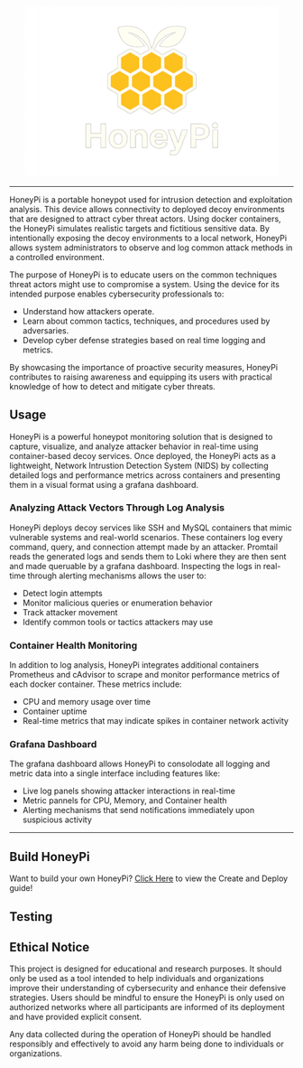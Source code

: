 <p align="center">
<img src="Images/logo3.png" width="450">
</p>

---

HoneyPi is a portable honeypot used for intrusion detection and exploitation analysis.  This device allows connectivity to deployed decoy environments that
are designed to attract cyber threat actors.  Using docker containers, the HoneyPi simulates realistic targets and fictitious sensitive data.  By intentionally
exposing the decoy environments to a local network, HoneyPi allows system administrators to observe and log common attack methods in a controlled environment.

The purpose of HoneyPi is to educate users on the common techniques threat actors might use to compromise a system.  Using the device for its intended
purpose enables cybersecurity professionals to:

  - Understand how attackers operate.
  - Learn about common tactics, techniques, and procedures used by adversaries.
  - Develop cyber defense strategies based on real time logging and metrics.

By showcasing the importance of proactive security measures, HoneyPi contributes to raising awareness and equipping
its users with practical knowledge of how to detect and mitigate cyber threats.

## Usage

HoneyPi is a powerful honeypot monitoring solution that is designed to capture, visualize, and analyze attacker behavior in real-time using container-based decoy services.
Once deployed, the HoneyPi acts as a lightweight, Network Intrustion Detection System (NIDS) by collecting detailed logs and performance metrics across containers and
presenting them in a visual format using a grafana dashboard.

### Analyzing Attack Vectors Through Log Analysis

 HoneyPi deploys decoy services like SSH and MySQL containers that mimic vulnerable systems and real-world scenarios.  These containers log every command, query, and connection
 attempt made by an attacker.  Promtail reads the generated logs and sends them to Loki where they are then sent and made queruable by a grafana dashboard.  Inspecting
 the logs in real-time through alerting mechanisms allows the user to:
  - Detect login attempts
  - Monitor malicious queries or enumeration behavior
  - Track attacker movement
  - Identify common tools or tactics attackers may use

### Container Health Monitoring

In addition to log analysis, HoneyPi integrates additional containers Prometheus and cAdvisor to scrape and monitor performance metrics of each docker container.
These metrics include:
 - CPU and memory usage over time
 - Container uptime
 - Real-time metrics that may indicate spikes in container network activity

### Grafana Dashboard

The grafana dashboard allows HoneyPi to consolodate all logging and metric data into a single interface including features like:
 - Live log panels showing attacker interactions in real-time
 - Metric pannels for CPU, Memory, and Container health
 - Alerting mechanisms that send notifications immediately upon suspicious activity

---

## Build HoneyPi

Want to build your own HoneyPi?
[Click Here](docs/Build_HoneyPi.md) to view the Create and Deploy guide!

## Testing

## __Ethical Notice__

This project is designed for educational and research purposes.  It should only be used as a tool intended to help individuals and organizations
improve their understanding of cybersecurity and enhance their defensive strategies.  Users should be mindful to ensure the HoneyPi is only used on authorized
networks where all participants are informed of its deployment and have provided explicit consent.

Any data collected during the operation of HoneyPi should be handled responsibly and effectively to avoid
any harm being done to individuals or organizations.


